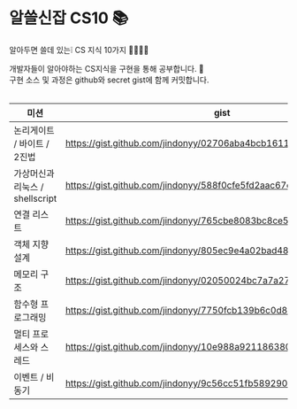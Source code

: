 # 알쓸신잡 CS10 📚
알아두면 쓸데 있는❕ CS 지식 10가지 ✋🏼🤚🏼  
  
개발자들이 알아야하는 CS지식을 구현을 통해 공부합니다. 🙂  
구현 소스 및 과정은 github와 secret gist에 함께 커밋합니다.  
<br>

|미션|gist|
|-|-|
|논리게이트 / 바이트 / 2진법|https://gist.github.com/jindonyy/02706aba4bcb1611f79414644b190c26|
|가상머신과 리눅스 / shellscript|https://gist.github.com/jindonyy/588f0cfe5fd2aac67c186a598e8ab513|
|연결 리스트|https://gist.github.com/jindonyy/765cbe8083bc8ce5c3c4bb65d47a352f|
|객체 지향 설계|https://gist.github.com/jindonyy/805ec9e4a02bad487d76a2f7efca9293|
|메모리 구조|https://gist.github.com/jindonyy/02050024bc7a7a27be1c19a5e9881b86|
|함수형 프로그래밍|https://gist.github.com/jindonyy/7750fcb139b6c0d8737c040a3f6c6251|
|멀티 프로세스와 스레드|https://gist.github.com/jindonyy/10e988a921186380cce52b0b35ae1954|
|이벤트 / 비동기|https://gist.github.com/jindonyy/9c56cc51fb589290598ab88c228e41fd|